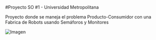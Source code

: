 #Proyecto SO #1 - Universidad Metropolitana

Proyecto donde se maneja el problema Producto-Consumidor con una Fabrica de Robots usando Semáforos y Monitores

![Imagen](https://2.bp.blogspot.com/-X2B6iDuNEsg/WomLZa3EMDI/AAAAAAAAAU4/EpcAngwJzx8Px4_hcA59vdfxzNjeFQgZACLcBGAs/s1600/netbeans64_2018-02-18_10-22-39.png "Interfaz")
